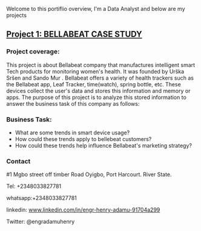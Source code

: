 Welcome to this portiflio overview, I'm a Data Analyst and below are my projects

## [Project 1: BELLABEAT CASE STUDY](https://github.com/adamuhenry/Bellabeat-capstone-project)
###  Project coverage:
This project is about Bellabeat company that manufactures intelligent smart Tech products for monitoring women's health. It was founded by Urška Sršen and Sando Mur . 
Bellabeat offers a variety  of health trackers such as the Bellabeat app, Leaf Tracker, time(watch), spring bottle, etc. 
These devices collect the user's data and stores this information and memory or apps. 
The purpose of this project is to analyze this stored information to answer the business task of this company as follows:

### Business Task:
  * What are some trends in smart device usage?
  * How could these trends apply to bellebeat customers?
  * How could these trends help influence Bellabeat's marketing strategy?


### Contact
 #1 Mgbo street off timber Road Oyigbo, Port Harcourt.
 River State.
 
 Tel: +2348033827781
 
whatsapp:+2348033827781

linkedin: www.linkedin.com/in/engr-henry-adamu-91704a299

Twitter: @engradamuhenry
